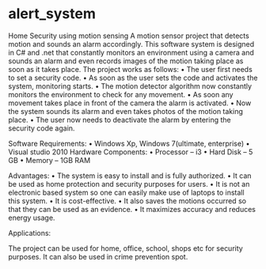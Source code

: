 # alert_system
Home Security using motion sensing
A motion sensor project that detects motion and sounds an alarm accordingly. This software system is designed in C# and .net that constantly monitors an environment using a camera and sounds an alarm and even records images of the motion taking place as soon as it takes place. The project works as follows:
•	The user first needs to set a security code.
•	As soon as the user sets the code and activates the system, monitoring starts.
•	The motion detector algorithm now constantly monitors the environment to check for any movement.
•	As soon any movement takes place in front of the camera the alarm is activated.
•	Now the system sounds its alarm and even takes photos of the motion taking place.
•	The user now needs to deactivate the alarm by entering the security code again.

Software Requirements:
•	Windows Xp, Windows 7(ultimate, enterprise) 
•	Visual studio 2010
Hardware Components:
•	Processor – i3
•	Hard Disk – 5 GB
•	Memory – 1GB RAM

Advantages:
•	The system is easy to install and is fully authorized.
•	It can be used as home protection and security purposes for users.
•	It is not an electronic based system so one can easily make use of laptops to install this system.
•	It is cost-effective.
•	It also saves the motions occurred so that they can be used as an evidence.
•	It maximizes accuracy and reduces energy usage.

 
Applications:

The project can be used for home, office, school, shops etc for security purposes. It can also be used in crime prevention spot.

